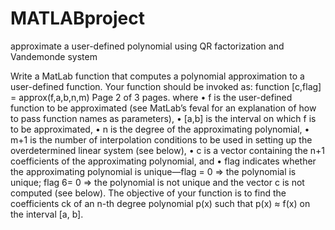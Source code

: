 # MATLABproject
approximate a user-defined polynomial using QR factorization and Vandemonde system


Write a MatLab function that computes a polynomial approximation to a user-defined function. Your
function should be invoked as:
function [c,flag] = approx(f,a,b,n,m)
Page 2 of 3 pages.
where
• f is the user-defined function to be approximated (see MatLab’s feval for an explanation of
how to pass function names as parameters),
• [a,b] is the interval on which f is to be approximated,
• n is the degree of the approximating polynomial,
• m+1 is the number of interpolation conditions to be used in setting up the overdetermined linear
system (see below),
• c is a vector containing the n+1 coefficients of the approximating polynomial, and
• flag indicates whether the approximating polynomial is unique—flag = 0 ⇒ the polynomial
is unique; flag 6= 0 ⇒ the polynomial is not unique and the vector c is not computed (see
below).
The objective of your function is to find the coefficients ck of an n-th degree polynomial
p(x) such that p(x) ≈ f(x) on the interval [a, b]. 
